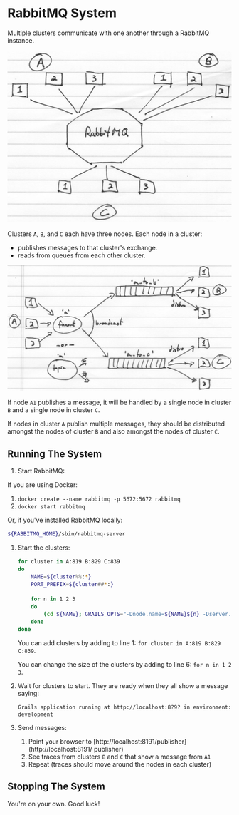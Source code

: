 # RabbitMQ System

Multiple clusters communicate with one another through a RabbitMQ instance.

![Overview](https://github.com/jeantessier/grails-rabbitmq-communicating-clusters/raw/master/overview.png)

Clusters `A`, `B`, and `C` each have three nodes.  Each node in a cluster:

- publishes messages to that cluster's exchange.
- reads from queues from each other cluster.

![Topography](https://github.com/jeantessier/grails-rabbitmq-communicating-clusters/raw/master/topography.png)

If node `A1` publishes a message, it will be handled by a single node in cluster `B` and a single node in cluster `C`.

If nodes in cluster `A` publish multiple messages, they should be distributed amongst the nodes of cluster `B` and also amongst the nodes of cluster `C`.

## Running The System

1. Start RabbitMQ:

If you are using Docker:

1. `docker create --name rabbitmq -p 5672:5672 rabbitmq`
1. `docker start rabbitmq`

Or, if you've installed RabbitMQ locally:

   ``` bash
   ${RABBITMQ_HOME}/sbin/rabbitmq-server
   ```

1. Start the clusters:

   ``` bash
   for cluster in A:819 B:829 C:839
   do
       NAME=${cluster%%:*}
       PORT_PREFIX=${cluster##*:}

       for n in 1 2 3
       do
           (cd ${NAME}; GRAILS_OPTS="-Dnode.name=${NAME}${n} -Dserver.port=${PORT_PREFIX}${n}" ./gradlew bootRun) &
       done
   done
   ```

   You can add clusters by adding to line 1: `for cluster in A:819 B:829 C:839`.

   You can change the size of the clusters by adding to line 6: `for n in 1 2 3`.

1. Wait for clusters to start.  They are ready when they all show a message saying:

   ```
   Grails application running at http://localhost:8?9? in environment: development
   ```

1. Send messages:

    1. Point your browser to [http://localhost:8191/publisher](http://localhost:8191/    publisher)
    1. See traces from clusters `B` and `C` that show a message from `A1`
    1. Repeat (traces should move around the nodes in each cluster)

## Stopping The System

You're on your own.  Good luck!

